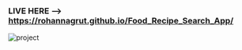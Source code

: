 ### LIVE HERE --> https://rohannagrut.github.io/Food_Recipe_Search_App/
![project](https://user-images.githubusercontent.com/92144008/214770592-5794d5ee-9381-4aab-a856-08b1d3b13dd7.png)
